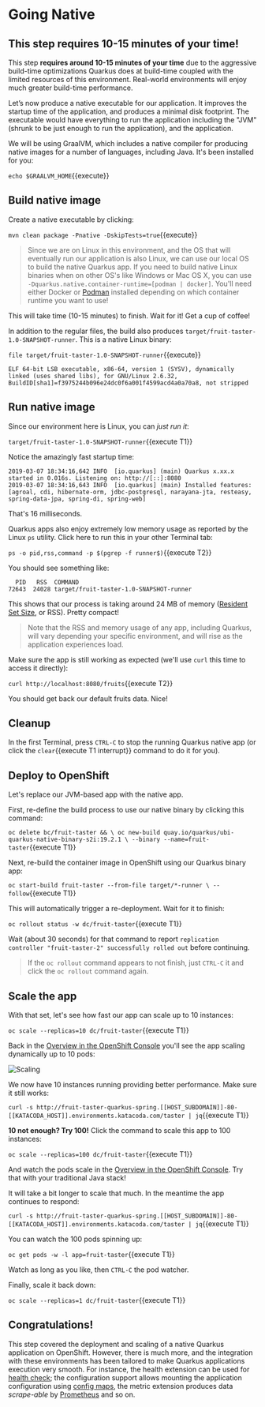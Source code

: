 # Going Native

## This step requires 10-15 minutes of your time!

This step **requires around 10-15 minutes of your time** due to the aggressive build-time optimizations
Quarkus does at build-time coupled with the limited resources of this environment. Real-world environments
will enjoy much greater build-time performance.

Let’s now produce a native executable for our application. It improves the startup time of the application, and produces a minimal disk footprint. The executable would have everything to run the application including the "JVM" (shrunk to be just enough to run the application), and the application.

We will be using GraalVM, which includes a native compiler for producing native images for a number of languages, including Java. It's been installed for you:

`echo $GRAALVM_HOME`{{execute}}

## Build native image

Create a native executable by clicking:

`mvn clean package -Pnative -DskipTests=true`{{execute}}

> Since we are on Linux in this environment, and the OS that will eventually run our application is also Linux, we can use our local OS to build the native Quarkus app. If you need to build native Linux binaries when on other OS's like Windows or Mac OS X, you can use `-Dquarkus.native.container-runtime=[podman | docker]`. You'll need either Docker or [Podman](https://podman.io) installed depending on which container runtime you want to use!

This will take time (10-15 minutes) to finish. Wait for it! Get a cup of coffee!

In addition to the regular files, the build also produces `target/fruit-taster-1.0-SNAPSHOT-runner`. This is a native Linux binary:

`file target/fruit-taster-1.0-SNAPSHOT-runner`{{execute}}

```console
ELF 64-bit LSB executable, x86-64, version 1 (SYSV), dynamically linked (uses shared libs), for GNU/Linux 2.6.32, BuildID[sha1]=f3975244b096e24dc0f6a001f4599acd4a0a70a8, not stripped
```

## Run native image

Since our environment here is Linux, you can _just run it_:

`target/fruit-taster-1.0-SNAPSHOT-runner`{{execute T1}}

Notice the amazingly fast startup time:

```console
2019-03-07 18:34:16,642 INFO  [io.quarkus] (main) Quarkus x.xx.x started in 0.016s. Listening on: http://[::]:8080
2019-03-07 18:34:16,643 INFO  [io.quarkus] (main) Installed features: [agroal, cdi, hibernate-orm, jdbc-postgresql, narayana-jta, resteasy, spring-data-jpa, spring-di, spring-web]
```
That's 16 milliseconds.

Quarkus apps also enjoy extremely low memory usage as reported by the Linux `ps` utility. Click here to run this in your other Terminal tab:

`ps -o pid,rss,command -p $(pgrep -f runner$)`{{execute T2}}

You should see something like:

```console
  PID   RSS  COMMAND
72643  24028 target/fruit-taster-1.0-SNAPSHOT-runner
```

This shows that our process is taking around 24 MB of memory ([Resident Set Size](https://en.wikipedia.org/wiki/Resident_set_size), or RSS). Pretty compact!

> Note that the RSS and memory usage of any app, including Quarkus, will vary depending your specific environment, and will rise as the application experiences load.

Make sure the app is still working as expected (we'll use `curl` this time to access it directly):

`curl http://localhost:8080/fruits`{{execute T2}}

You should get back our default fruits data. Nice!

## Cleanup

In the first Terminal, press `CTRL-C` to stop the running Quarkus native app (or click the `clear`{{execute T1 interrupt}} command to do it for you).

## Deploy to OpenShift

Let's replace our JVM-based app with the native app.

First, re-define the build process to use our native binary by clicking this command:

`oc delete bc/fruit-taster && \
  oc new-build quay.io/quarkus/ubi-quarkus-native-binary-s2i:19.2.1 \
  --binary --name=fruit-taster`{{execute T1}}

Next, re-build the container image in OpenShift using our Quarkus binary app:

`oc start-build fruit-taster --from-file target/*-runner \
  --follow`{{execute T1}}

This will automatically trigger a re-deployment. Wait for it to finish:

`oc rollout status -w dc/fruit-taster`{{execute T1}}

Wait (about 30 seconds) for that command to report `replication controller "fruit-taster-2" successfully rolled out` before continuing.

> If the `oc rollout` command appears to not finish, just `CTRL-C` it and click the `oc rollout` command again.

## Scale the app

With that set, let's see how fast our app can scale up to 10 instances:

`oc scale --replicas=10 dc/fruit-taster`{{execute T1}}

Back in the [Overview in the OpenShift Console](https://[[HOST_SUBDOMAIN]]-8443-[[KATACODA_HOST]].environments.katacoda.com/console/project/quarkus-spring/browse/rc/fruit-taster-2?tab=details) you'll see the app scaling dynamically up to 10 pods:

![Scaling](/openshift/assets/middleware/quarkus/scaling.png)

We now have 10 instances running providing better performance. Make sure it still works:

`curl -s http://fruit-taster-quarkus-spring.[[HOST_SUBDOMAIN]]-80-[[KATACODA_HOST]].environments.katacoda.com/taster | jq`{{execute T1}}

**10 not enough? Try 100!** Click the command to scale this app to 100 instances:

`oc scale --replicas=100 dc/fruit-taster`{{execute T1}}

And watch the pods scale in the [Overview in the OpenShift Console](https://[[HOST_SUBDOMAIN]]-8443-[[KATACODA_HOST]].environments.katacoda.com/console/project/quarkus-spring/browse/rc/fruit-taster-2?tab=details). Try that with your traditional Java stack!

It will take a bit longer to scale that much. In the meantime the app continues to respond:

`curl -s http://fruit-taster-quarkus-spring.[[HOST_SUBDOMAIN]]-80-[[KATACODA_HOST]].environments.katacoda.com/taster | jq`{{execute T1}}

You can watch the 100 pods spinning up:

`oc get pods -w -l app=fruit-taster`{{execute T1}}

Watch as long as you like, then `CTRL-C` the pod watcher.

Finally, scale it back down:

`oc scale --replicas=1 dc/fruit-taster`{{execute T1}}

## Congratulations!

This step covered the deployment and scaling of a native Quarkus application on OpenShift. However, there is much more, and the integration with these environments has been tailored to make Quarkus applications execution very smooth. For instance, the health extension can be used for [health check](https://access.redhat.com/documentation/en-us/openshift_container_platform/3.11/html/developer_guide/dev-guide-application-health); the configuration support allows mounting the application configuration using [config maps](https://access.redhat.com/documentation/en-us/openshift_container_platform/3.11/html/developer_guide/dev-guide-configmaps), the metric extension produces data _scrape-able_ by [Prometheus](https://prometheus.io/) and so on.

